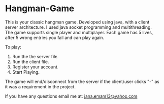 # Hangman-Game

This is your classic hangman game. Developed using java, with a client server architecture. I used java socket programming and multithreading. 
The game supports single player and multiplayer. Each game has 5 lives, after 5 wrong entries you fail and can play again. 


To play: 
1. Run the the server file.
2. Run the client file.
3. Register your account.
4. Start Playing.

The game will end/disconnect from the server if the client/user clicks "-" as it was a requirement in the project. 

If you have any questions email me at: jana.emam13@yahoo.com
